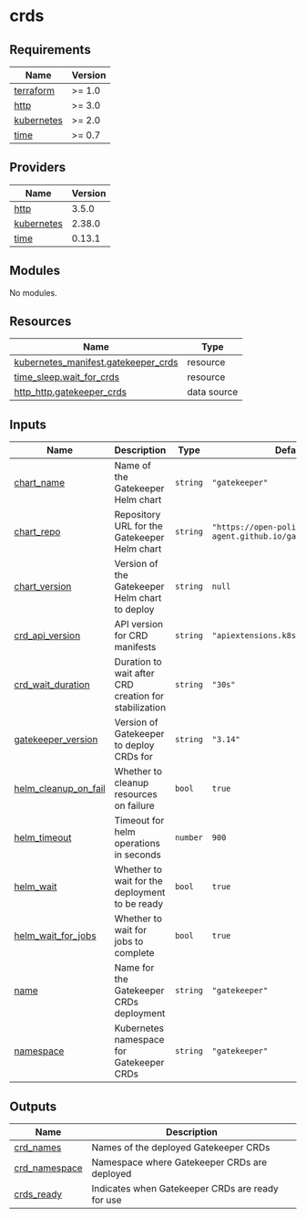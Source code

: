 # crds

<!-- BEGIN_TF_DOCS -->
## Requirements

| Name | Version |
|------|---------|
| <a name="requirement_terraform"></a> [terraform](#requirement\_terraform) | >= 1.0 |
| <a name="requirement_http"></a> [http](#requirement\_http) | >= 3.0 |
| <a name="requirement_kubernetes"></a> [kubernetes](#requirement\_kubernetes) | >= 2.0 |
| <a name="requirement_time"></a> [time](#requirement\_time) | >= 0.7 |

## Providers

| Name | Version |
|------|---------|
| <a name="provider_http"></a> [http](#provider\_http) | 3.5.0 |
| <a name="provider_kubernetes"></a> [kubernetes](#provider\_kubernetes) | 2.38.0 |
| <a name="provider_time"></a> [time](#provider\_time) | 0.13.1 |

## Modules

No modules.

## Resources

| Name | Type |
|------|------|
| [kubernetes_manifest.gatekeeper_crds](https://registry.terraform.io/providers/hashicorp/kubernetes/latest/docs/resources/manifest) | resource |
| [time_sleep.wait_for_crds](https://registry.terraform.io/providers/hashicorp/time/latest/docs/resources/sleep) | resource |
| [http_http.gatekeeper_crds](https://registry.terraform.io/providers/hashicorp/http/latest/docs/data-sources/http) | data source |

## Inputs

| Name | Description | Type | Default | Required |
|------|-------------|------|---------|:--------:|
| <a name="input_chart_name"></a> [chart\_name](#input\_chart\_name) | Name of the Gatekeeper Helm chart | `string` | `"gatekeeper"` | no |
| <a name="input_chart_repo"></a> [chart\_repo](#input\_chart\_repo) | Repository URL for the Gatekeeper Helm chart | `string` | `"https://open-policy-agent.github.io/gatekeeper/charts"` | no |
| <a name="input_chart_version"></a> [chart\_version](#input\_chart\_version) | Version of the Gatekeeper Helm chart to deploy | `string` | `null` | no |
| <a name="input_crd_api_version"></a> [crd\_api\_version](#input\_crd\_api\_version) | API version for CRD manifests | `string` | `"apiextensions.k8s.io/v1"` | no |
| <a name="input_crd_wait_duration"></a> [crd\_wait\_duration](#input\_crd\_wait\_duration) | Duration to wait after CRD creation for stabilization | `string` | `"30s"` | no |
| <a name="input_gatekeeper_version"></a> [gatekeeper\_version](#input\_gatekeeper\_version) | Version of Gatekeeper to deploy CRDs for | `string` | `"3.14"` | no |
| <a name="input_helm_cleanup_on_fail"></a> [helm\_cleanup\_on\_fail](#input\_helm\_cleanup\_on\_fail) | Whether to cleanup resources on failure | `bool` | `true` | no |
| <a name="input_helm_timeout"></a> [helm\_timeout](#input\_helm\_timeout) | Timeout for helm operations in seconds | `number` | `900` | no |
| <a name="input_helm_wait"></a> [helm\_wait](#input\_helm\_wait) | Whether to wait for the deployment to be ready | `bool` | `true` | no |
| <a name="input_helm_wait_for_jobs"></a> [helm\_wait\_for\_jobs](#input\_helm\_wait\_for\_jobs) | Whether to wait for jobs to complete | `bool` | `true` | no |
| <a name="input_name"></a> [name](#input\_name) | Name for the Gatekeeper CRDs deployment | `string` | `"gatekeeper"` | no |
| <a name="input_namespace"></a> [namespace](#input\_namespace) | Kubernetes namespace for Gatekeeper CRDs | `string` | `"gatekeeper"` | no |

## Outputs

| Name | Description |
|------|-------------|
| <a name="output_crd_names"></a> [crd\_names](#output\_crd\_names) | Names of the deployed Gatekeeper CRDs |
| <a name="output_crd_namespace"></a> [crd\_namespace](#output\_crd\_namespace) | Namespace where Gatekeeper CRDs are deployed |
| <a name="output_crds_ready"></a> [crds\_ready](#output\_crds\_ready) | Indicates when Gatekeeper CRDs are ready for use |
<!-- END_TF_DOCS -->
